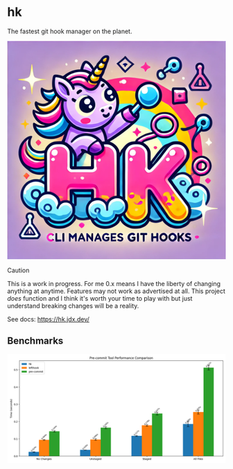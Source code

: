 # hk

The fastest git hook manager on the planet.

![hk](/docs/public/logo.png)

> [!CAUTION]
> This is a work in progress. For me 0.x means I have the liberty of changing anything at anytime. Features may not work as advertised at all.
> This project _does_ function and I think it's worth your time to play with but just understand breaking changes will be a reality.

See docs: https://hk.jdx.dev/

## Benchmarks

![benchmarks](/docs/public/benchmark.png)
